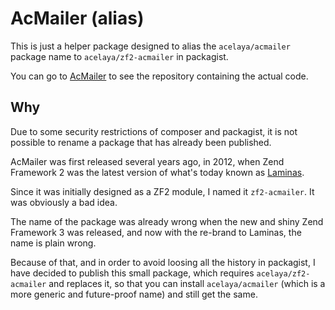 # AcMailer (alias)

This is just a helper package designed to alias the `acelaya/acmailer` package name to `acelaya/zf2-acmailer` in packagist.

You can go to [AcMailer](https://github.com/acelaya/acmailer) to see the repository containing the actual code.

## Why

Due to some security restrictions of composer and packagist, it is not possible to rename a package that has already been published.

AcMailer was first released several years ago, in 2012, when Zend Framework 2 was the latest version of what's today known as [Laminas](https://getlaminas.org/).

Since it was initially designed as a ZF2 module, I named it `zf2-acmailer`. It was obviously a bad idea.

The name of the package was already wrong when the new and shiny Zend Framework 3 was released, and now with the re-brand to Laminas, the name is plain wrong.

Because of that, and in order to avoid loosing all the history in packagist, I have decided to publish this small package, which requires `acelaya/zf2-acmailer` and replaces it, so that you can install `acelaya/acmailer` (which is a more generic and future-proof name) and still get the same.
